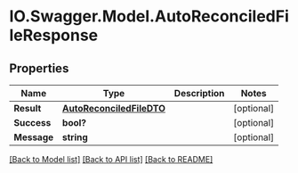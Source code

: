 # IO.Swagger.Model.AutoReconciledFileResponse
## Properties

Name | Type | Description | Notes
------------ | ------------- | ------------- | -------------
**Result** | [**AutoReconciledFileDTO**](AutoReconciledFileDTO.md) |  | [optional] 
**Success** | **bool?** |  | [optional] 
**Message** | **string** |  | [optional] 

[[Back to Model list]](../README.md#documentation-for-models) [[Back to API list]](../README.md#documentation-for-api-endpoints) [[Back to README]](../README.md)

